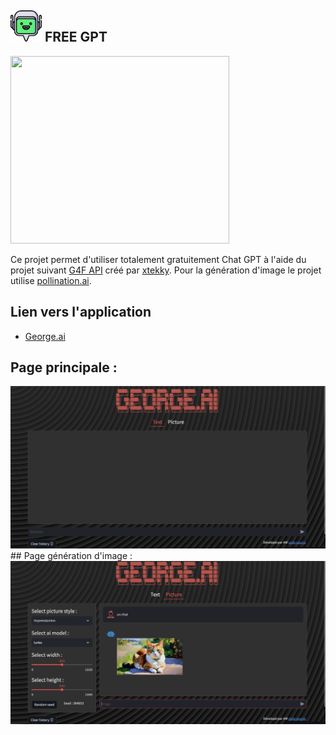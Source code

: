 ## <img src="Icon/Logo.png" data-canonical-src="Icon/Logo.png" width="50" height="50" /> FREE GPT 
<img src="https://tse1.mm.bing.net/th/id/OIG3.hfFogBjKKDkmcACkYNc0?pid=ImgGn" data-canonical-src="https://tse1.mm.bing.net/th/id/OIG3.hfFogBjKKDkmcACkYNc0?pid=ImgGn" width="350" height="300" />


Ce projet permet d'utiliser totalement gratuitement Chat GPT à l'aide du projet suivant [G4F API](https://github.com/xtekky/gpt4free) créé par [xtekky](https://github.com/xtekky).
Pour la génération d'image le projet utilise [pollination.ai](https://pollinations.ai/).

## Lien vers l'application

- [George.ai](https://george-ai.streamlit.app/)
## Page principale :
<img src="Icon/Page_exemple.png" data-canonical-src="Icon/Page_exemple.png"/>
## Page génération d'image :
<img src="Icon/Page_exemple_img.png" data-canonical-src="Icon/Page_exemple_img.png"/>
